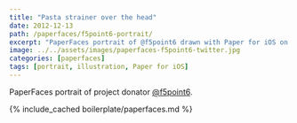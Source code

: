 ```yaml
---
title: "Pasta strainer over the head"
date: 2012-12-13
path: /paperfaces/f5point6-portrait/
excerpt: "PaperFaces portrait of @f5point6 drawn with Paper for iOS on an iPad."
image: ../../assets/images/paperfaces-f5point6-twitter.jpg
categories: [paperfaces]
tags: [portrait, illustration, Paper for iOS]
---
```


PaperFaces portrait of project donator [@f5point6](https://twitter.com/f5point6).

{% include_cached boilerplate/paperfaces.md %}
